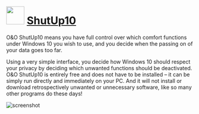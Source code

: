 # <img src="https://cdn.jsdelivr.net/gh/majkinetor/chocolatey/shutup10/icon.png" width="48" height="48"/> [ShutUp10](https://chocolatey.org/packages/shutup10)

O&amp;O ShutUp10 means you have full control over which comfort functions under Windows 10 you wish to use, and you decide when the passing on of your data goes too far.

Using a very simple interface, you decide how Windows 10 should respect your privacy by deciding which unwanted functions should be deactivated.
O&amp;O ShutUp10 is entirely free and does not have to be installed – it can be simply run directly and immediately on your PC. And it will not install or download retrospectively unwanted or unnecessary software, like so many other programs do these days!

![screenshot](https://cdn.rawgit.com/majkinetor/chocolatey/master/shutup10/screenshot.png)


